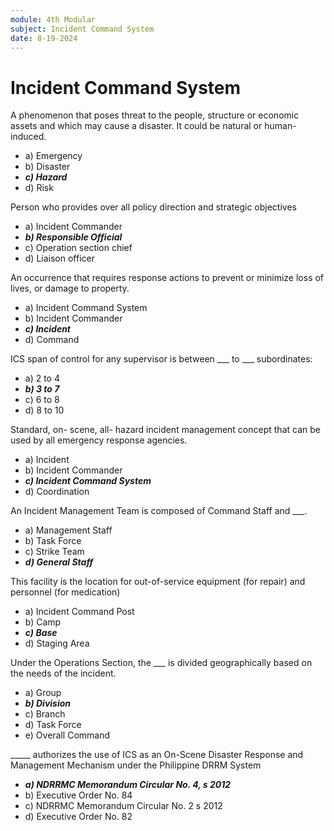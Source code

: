 ```yaml
---
module: 4th Modular
subject: Incident Command System
date: 8-19-2024
---
```


# Incident Command System

A phenomenon that poses threat to the people, structure or economic assets and which may cause a disaster. It could be natural or human-induced.

- a) Emergency
- b) Disaster
- **_c) Hazard_**
- d) Risk

Person who provides over all policy direction and strategic objectives

- a) Incident Commander
- **_b) Responsible Official_**
- c) Operation section chief
- d) Liaison officer

An occurrence that requires response actions to prevent or minimize loss of lives, or damage to property.

- a) Incident Command System
- b) Incident Commander
- **_c) Incident_**
- d) Command

ICS span of control for any supervisor is between \_\_\_ to \_\_\_ subordinates:

- a) 2 to 4
- **_b) 3 to 7_**
- c) 6 to 8
- d) 8 to 10

Standard, on- scene, all- hazard incident management concept that can be used by all emergency response agencies.

- a) Incident
- b) Incident Commander
- **_c) Incident Command System_**
- d) Coordination

An Incident Management Team is composed of Command Staff and \_\_\_.

- a) Management Staff
- b) Task Force
- c) Strike Team
- **_d) General Staff_**

This facility is the location for out-of-service equipment (for repair) and personnel (for medication)

- a) Incident Command Post
- b) Camp
- **_c) Base_**
- d) Staging Area

Under the Operations Section, the \_\_\_ is divided geographically based on the needs of the incident.

- a) Group
- **_b) Division_**
- c) Branch
- d) Task Force
- e) Overall Command

\_\_\_\_\_ authorizes the use of ICS as an On-Scene Disaster Response and Management Mechanism under the Philippine DRRM System

- **_a) NDRRMC Memorandum Circular No. 4, s 2012_**
- b) Executive Order No. 84
- c) NDRRMC Memorandum Circular No. 2 s 2012
- d) Executive Order No. 82
